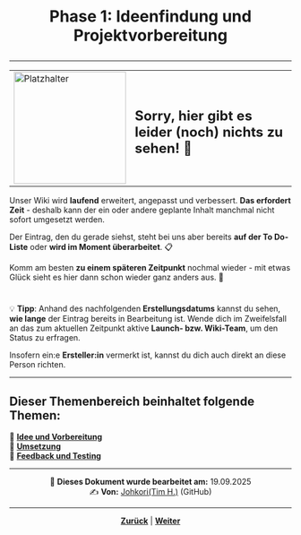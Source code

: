 # <p align="center">Phase 1: Ideenfindung und Projektvorbereitung</p>
<!-- neue inhaltliche Aufteilung
-> Anpassung folgt -->

---

<div align="center">
  <table>
    <tr>
      <td>
        <img src="https://github.com/user-attachments/assets/69b70f12-916c-4167-8920-c6055f5903d5" alt="Platzhalter" width="200">
      </td>
      <td>
        <h2>Sorry, hier gibt es leider (noch) nichts zu sehen! 👀</h2>
      </td>
    </tr>
  </table>
</div>

Unser Wiki wird **laufend** erweitert, angepasst und verbessert. **Das erfordert Zeit** - deshalb kann der ein oder andere geplante Inhalt manchmal nicht sofort umgesetzt werden.

Der Eintrag, den du gerade siehst, steht bei uns aber bereits **auf der To Do-Liste** oder **wird im Moment überarbeitet**. 📋

Komm am besten **zu einem späteren Zeitpunkt** nochmal wieder - mit etwas Glück sieht es hier dann schon wieder ganz anders aus. 🚀

#

💡 **Tipp**: Anhand des nachfolgenden **Erstellungsdatums** kannst du sehen, **wie lange** der Eintrag bereits in Bearbeitung ist. Wende dich im Zweifelsfall an das zum aktuellen Zeitpunkt aktive **Launch- bzw. Wiki-Team**, um den Status zu erfragen.

Insofern ein:e **Ersteller:in** vermerkt ist, kannst du dich auch direkt an diese Person richten.


---

**Dieser Themenbereich beinhaltet folgende Themen:**
---

🔹 [**Idee und Vorbereitung**](/docs/06-entwicklung/06-frameworks/01-nadoo_framework/README.md)<br>
🔹 [**Umsetzung**](/docs/06-entwicklung/06-frameworks/02-briefcase_und_toga/README.md) <br>
🔹 [**Feedback und Testing**](/docs/06-entwicklung/06-frameworks/02-briefcase_und_toga/README.md) <br>

---

<p align="center">
📅 <strong>Dieses Dokument wurde bearbeitet am:</strong> 19.09.2025
<br>
✍️ <strong>Von:</strong> <a href="https://github.com/johkori">Johkori(Tim H.)</a> (GitHub)
</p>

---

<p align="center">
<a href="/docs/06-entwicklung/07-digitale_produktentwicklung/README.md"><strong>Zurück</strong></a> | 
<a href="/docs/06-entwicklung/07-digitale_produktentwicklung/02-umsetzung/README.md"><strong>Weiter</strong></a>
</p>

